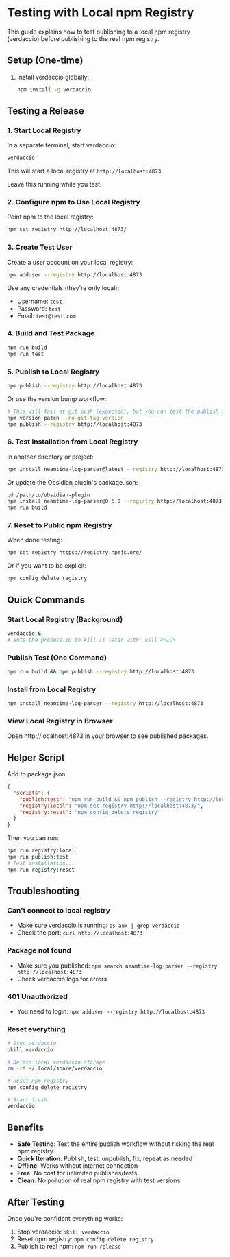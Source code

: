 # Testing with Local npm Registry

This guide explains how to test publishing to a local npm registry (verdaccio) before publishing to the real npm registry.

## Setup (One-time)

1. Install verdaccio globally:
   ```bash
   npm install -g verdaccio
   ```

## Testing a Release

### 1. Start Local Registry

In a separate terminal, start verdaccio:

```bash
verdaccio
```

This will start a local registry at `http://localhost:4873`

Leave this running while you test.

### 2. Configure npm to Use Local Registry

Point npm to the local registry:

```bash
npm set registry http://localhost:4873/
```

### 3. Create Test User

Create a user account on your local registry:

```bash
npm adduser --registry http://localhost:4873
```

Use any credentials (they're only local):
- Username: `test`
- Password: `test`
- Email: `test@test.com`

### 4. Build and Test Package

```bash
npm run build
npm run test
```

### 5. Publish to Local Registry

```bash
npm publish --registry http://localhost:4873
```

Or use the version bump workflow:

```bash
# This will fail at git push (expected), but you can test the publish step
npm version patch --no-git-tag-version
npm publish --registry http://localhost:4873
```

### 6. Test Installation from Local Registry

In another directory or project:

```bash
npm install neamtime-log-parser@latest --registry http://localhost:4873
```

Or update the Obsidian plugin's package.json:

```bash
cd /path/to/obsidian-plugin
npm install neamtime-log-parser@0.6.0 --registry http://localhost:4873
npm run build
```

### 7. Reset to Public npm Registry

When done testing:

```bash
npm set registry https://registry.npmjs.org/
```

Or if you want to be explicit:

```bash
npm config delete registry
```

## Quick Commands

### Start Local Registry (Background)
```bash
verdaccio &
# Note the process ID to kill it later with: kill <PID>
```

### Publish Test (One Command)
```bash
npm run build && npm publish --registry http://localhost:4873
```

### Install from Local Registry
```bash
npm install neamtime-log-parser --registry http://localhost:4873
```

### View Local Registry in Browser
Open http://localhost:4873 in your browser to see published packages.

## Helper Script

Add to package.json:

```json
{
  "scripts": {
    "publish:test": "npm run build && npm publish --registry http://localhost:4873",
    "registry:local": "npm set registry http://localhost:4873/",
    "registry:reset": "npm config delete registry"
  }
}
```

Then you can run:

```bash
npm run registry:local
npm run publish:test
# Test installation...
npm run registry:reset
```

## Troubleshooting

### Can't connect to local registry
- Make sure verdaccio is running: `ps aux | grep verdaccio`
- Check the port: `curl http://localhost:4873`

### Package not found
- Make sure you published: `npm search neamtime-log-parser --registry http://localhost:4873`
- Check verdaccio logs for errors

### 401 Unauthorized
- You need to login: `npm adduser --registry http://localhost:4873`

### Reset everything
```bash
# Stop verdaccio
pkill verdaccio

# Delete local verdaccio storage
rm -rf ~/.local/share/verdaccio

# Reset npm registry
npm config delete registry

# Start fresh
verdaccio
```

## Benefits

- **Safe Testing**: Test the entire publish workflow without risking the real npm registry
- **Quick Iteration**: Publish, test, unpublish, fix, repeat as needed
- **Offline**: Works without internet connection
- **Free**: No cost for unlimited publishes/tests
- **Clean**: No pollution of real npm registry with test versions

## After Testing

Once you're confident everything works:

1. Stop verdaccio: `pkill verdaccio`
2. Reset npm registry: `npm config delete registry`
3. Publish to real npm: `npm run release`
